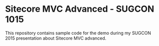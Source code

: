 # Sitecore MVC Advanced - SUGCON 1015

This repository contains sample code for the demo during my SUGCON 2015 presentation about Sitecore MVC advanced.